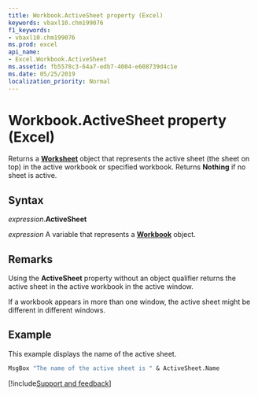 ```yaml
---
title: Workbook.ActiveSheet property (Excel)
keywords: vbaxl10.chm199076
f1_keywords:
- vbaxl10.chm199076
ms.prod: excel
api_name:
- Excel.Workbook.ActiveSheet
ms.assetid: fb5578c3-64a7-edb7-4004-e608739d4c1e
ms.date: 05/25/2019
localization_priority: Normal
---
```



# Workbook.ActiveSheet property (Excel)

Returns a **[Worksheet](excel.worksheet.md)** object that represents the active sheet (the sheet on top) in the active workbook or specified workbook. Returns **Nothing** if no sheet is active.


## Syntax

_expression_.**ActiveSheet**

_expression_ A variable that represents a **[Workbook](Excel.Workbook.md)** object.


## Remarks

Using the **ActiveSheet** property without an object qualifier returns the active sheet in the active workbook in the active window.

If a workbook appears in more than one window, the active sheet might be different in different windows.

## Example

This example displays the name of the active sheet.

```vb
MsgBox "The name of the active sheet is " & ActiveSheet.Name
```




[!include[Support and feedback](~/includes/feedback-boilerplate.md)]
